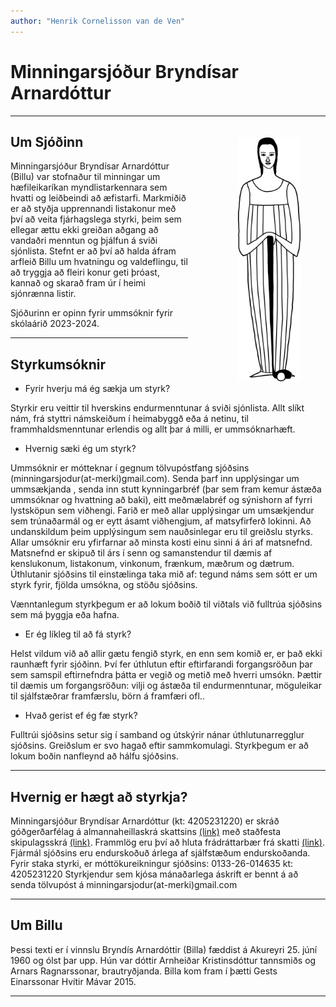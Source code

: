 ```yaml
---
author: "Henrik Cornelisson van de Ven"
---
```


<script src="https://use.fontawesome.com/4b6dfd67d9.js"></script>

# Minningarsjóður Bryndísar Arnardóttur


***

<figure style="float: right; margin-left: 80px; margin-bottom: 20px; margin-top: 20px">
<img src="img/unnamed.png" width="100" />
</figure>

## Um Sjóðinn

Minningarsjóður Bryndísar Arnardóttur (Billu) var stofnaður til minningar um hæfileikaríkan myndlistarkennara sem hvatti og leiðbeindi að æfistarfi. Markmiðið er að styðja upprennandi listakonur með því að veita fjárhagslega styrki, þeim sem ellegar ættu ekki greiðan aðgang að vandaðri menntun og þjálfun á sviði sjónlista. Stefnt er að því að halda áfram arfleið Billu um hvatningu og valdeflingu, til að tryggja að fleiri konur geti þróast, kannað og skarað fram úr í heimi sjónrænna listir.

Sjóðurinn er opinn fyrir ummsóknir fyrir skólaárið 2023-2024.


***

## Styrkumsóknir

* Fyrir hverju má ég sækja um styrk?

Styrkir eru veittir til hverskins endurmenntunar á sviði sjónlista. Allt slíkt nám, frá styttri námskeiðum í heimabyggð eða á netinu, til frammhaldsmenntunar erlendis og allt þar á milli, er ummsóknarhæft.

* Hvernig sæki ég um styrk?

Ummsóknir er mótteknar í gegnum tölvupóstfang sjóðsins (minningarsjodur(at-merki)gmail.com). Senda þarf inn upplýsingar um ummsækjanda , senda inn stutt kynningarbréf (þar sem fram kemur ástæða ummsóknar og hvattning að baki), eitt meðmælabréf og sýnishorn af fyrri lystsköpun sem viðhengi. Farið er með allar upplýsingar um umsækjendur sem trúnaðarmál og er eytt ásamt viðhengjum, af matsyfirferð lokinni. Að undanskildum þeim upplýsingum sem nauðsinlegar eru til greiðslu styrks.
Allar umsóknir eru yfirfarnar að minsta kosti einu sinni á ári af matsnefnd. Matsnefnd er skipuð til árs í senn og samanstendur til dæmis af kenslukonum, listakonum, vinkonum, frænkum, mæðrum og dætrum. Úthlutanir sjóðsins til einstælinga taka mið af: tegund náms sem sótt er um styrk fyrir, fjölda umsókna, og stöðu sjóðsins.

Vænntanlegum styrkþegum er að lokum boðið til viðtals við fulltrúa sjóðsins sem má þyggja eða hafna.


* Er ég líkleg til að fá styrk?

Helst vildum við að allir gætu fengið styrk, en enn sem komið er, er það ekki raunhæft fyrir sjóðinn. Því fer úthlutun eftir eftirfarandi forgangsröðun þar sem samspil eftirnefndra þátta er vegið og metið með hverri umsókn. Þættir til dæmis um forgangsröðun: vilji og ástæða til endurmenntunar, möguleikar til sjálfstæðrar framfærslu, börn á framfæri ofl.. 

* Hvað gerist ef ég fæ styrk?

Fulltrúi sjóðsins setur sig í samband og útskýrir nánar úthlutunarregglur sjóðsins. Greiðslum er svo hagað eftir sammkomulagi. Styrkþegum er að lokum boðin nanfleynd að hálfu sjóðsins.

***

## Hvernig er hægt að styrkja? 

Minningarsjóður Bryndísar Arnardóttur (kt: 4205231220) er skráð góðgerðarfélag á almannaheillaskrá skattsins [(link)](https://www.skatturinn.is/atvinnurekstur/skattskylda/almannaheillaskra-skradir-logadilar/) með staðfesta skipulagsskrá [(link)](https://www.google.com/url?sa=t&rct=j&q=&esrc=s&source=web&cd=&ved=2ahUKEwiVhZWPyIWCAxWjxgIHHbWGBsoQFnoECBsQAQ&url=https%3A%2F%2Fwww.stjornartidindi.is%2FPdfVersions.aspx%3FrecordId%3Df09dbd71-53bb-4334-85a7-39c4a10f889c&usg=AOvVaw01jMTUHfVaIT0nJaJ_o87q&opi=89978449). Frammlög eru því að hluta frádráttarbær frá skatti [(link)](https://www.skatturinn.is/einstaklingar/tekjur-og-fradraettir/skattfradrattur-vegna-gjafa-framlaga/). Fjármál sjóðsins eru endurskoðuð árlega af sjálfstæðum endurskoðanda.
Fyrir staka styrki, er móttökureikningur sjóðsins: 0133-26-014635 kt: 4205231220
Styrkjendur sem kjósa mánaðarlega áskrift er bennt á að senda tölvupóst á minningarsjodur(at-merki)gmail.com

***

## Um Billu

Þessi texti er í vinnslu Bryndís Arnardóttir (Billa) fæddist á Akureyri 25. júní 1960 og ólst þar upp. Hún var dóttir Arnheiðar Kristinsdóttur tannsmiðs og Arnars Ragnarssonar, brautryðjanda.
Billa kom fram í þætti Gests Einarssonar Hvítir Mávar 2015.

***
